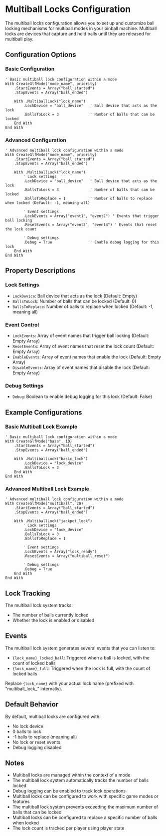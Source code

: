 # Multiball Locks Configuration

The multiball locks configuration allows you to set up and customize ball locking mechanisms for multiball modes in your pinball machine. Multiball locks are devices that capture and hold balls until they are released for multiball play.

## Configuration Options

### Basic Configuration
```vbscript
' Basic multiball lock configuration within a mode
With CreateGlfMode("mode_name", priority)
    .StartEvents = Array("ball_started")
    .StopEvents = Array("ball_ended")
    
    With .MultiballLock("lock_name")
        .LockDevice = "ball_device"   ' Ball device that acts as the lock
        .BallsToLock = 3              ' Number of balls that can be locked
    End With
End With
```

### Advanced Configuration
```vbscript
' Advanced multiball lock configuration within a mode
With CreateGlfMode("mode_name", priority)
    .StartEvents = Array("ball_started")
    .StopEvents = Array("ball_ended")
    
    With .MultiballLock("lock_name")
        ' Lock settings
        .LockDevice = "ball_device"   ' Ball device that acts as the lock
        .BallsToLock = 3              ' Number of balls that can be locked
        .BallsToReplace = 1           ' Number of balls to replace when locked (Default: -1, meaning all)
        
        ' Event settings
        .LockEvents = Array("event1", "event2") ' Events that trigger ball locking
        .ResetEvents = Array("event3", "event4") ' Events that reset the lock count
        
        ' Debug settings
        .Debug = True                 ' Enable debug logging for this lock
    End With
End With
```

## Property Descriptions

### Lock Settings
- `LockDevice`: Ball device that acts as the lock (Default: Empty)
- `BallsToLock`: Number of balls that can be locked (Default: 0)
- `BallsToReplace`: Number of balls to replace when locked (Default: -1, meaning all)

### Event Control
- `LockEvents`: Array of event names that trigger ball locking (Default: Empty Array)
- `ResetEvents`: Array of event names that reset the lock count (Default: Empty Array)
- `EnableEvents`: Array of event names that enable the lock (Default: Empty Array)
- `DisableEvents`: Array of event names that disable the lock (Default: Empty Array)

### Debug Settings
- `Debug`: Boolean to enable debug logging for this lock (Default: False)

## Example Configurations

### Basic Multiball Lock Example
```vbscript
' Basic multiball lock configuration within a mode
With CreateGlfMode("base", 10)
    .StartEvents = Array("ball_started")
    .StopEvents = Array("ball_ended")
    
    With .MultiballLock("basic_lock")
        .LockDevice = "lock_device"
        .BallsToLock = 3
    End With
End With
```

### Advanced Multiball Lock Example
```vbscript
' Advanced multiball lock configuration within a mode
With CreateGlfMode("multiball", 20)
    .StartEvents = Array("ball_started")
    .StopEvents = Array("ball_ended")
    
    With .MultiballLock("jackpot_lock")
        ' Lock settings
        .LockDevice = "lock_device"
        .BallsToLock = 3
        .BallsToReplace = 1
        
        ' Event settings
        .LockEvents = Array("lock_ready")
        .ResetEvents = Array("multiball_reset")
        
        ' Debug settings
        .Debug = True
    End With
End With
```

## Lock Tracking

The multiball lock system tracks:
- The number of balls currently locked
- Whether the lock is enabled or disabled

## Events

The multiball lock system generates several events that you can listen to:

- `{lock_name}_locked_ball`: Triggered when a ball is locked, with the count of locked balls
- `{lock_name}_full`: Triggered when the lock is full, with the count of locked balls

Replace `{lock_name}` with your actual lock name (prefixed with "multiball_lock_" internally).

## Default Behavior

By default, multiball locks are configured with:
- No lock device
- 0 balls to lock
- -1 balls to replace (meaning all)
- No lock or reset events
- Debug logging disabled

## Notes

- Multiball locks are managed within the context of a mode
- The multiball lock system automatically tracks the number of balls locked
- Debug logging can be enabled to track lock operations
- Multiball locks can be configured to work with specific game modes or features
- The multiball lock system prevents exceeding the maximum number of balls that can be locked
- Multiball locks can be configured to replace a specific number of balls when locked
- The lock count is tracked per player using player state 